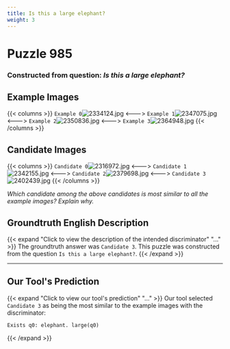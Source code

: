```yaml
---
title: Is this a large elephant?
weight: 3
---
```


# Puzzle 985
### Constructed from question: _Is this a large elephant?_


## Example Images
{{< columns >}}
`Example 0`![2334124.jpg](/gqa_images/2334124.jpg)
<--->
`Example 1`![2347075.jpg](/gqa_images/2347075.jpg)
<--->
`Example 2`![2350836.jpg](/gqa_images/2350836.jpg)
<--->
`Example 3`![2364948.jpg](/gqa_images/2364948.jpg)
{{< /columns >}}

## Candidate Images
{{< columns >}}
`Candidate 0`![2316972.jpg](/gqa_images/2316972.jpg)
<--->
`Candidate 1`![2342155.jpg](/gqa_images/2342155.jpg)
<--->
`Candidate 2`![2379698.jpg](/gqa_images/2379698.jpg)
<--->
`Candidate 3`![2402439.jpg](/gqa_images/2402439.jpg)
{{< /columns >}}

*Which candidate among the above candidates is most similar to all the example images? Explain why.*

## Groundtruth English Description

{{< expand "Click to view the description of the intended discriminator" "..." >}}
The groundtruth answer was `Candidate 3`. This puzzle was constructed from the question `Is this a large elephant?`.
{{< /expand >}}

---

## Our Tool's Prediction

{{< expand "Click to view our tool's prediction" "..." >}}
Our tool selected `Candidate 3` as being the most similar to the example images with the discriminator:
```plaintext
Exists q0: elephant. large(q0)
```
{{< /expand >}}
